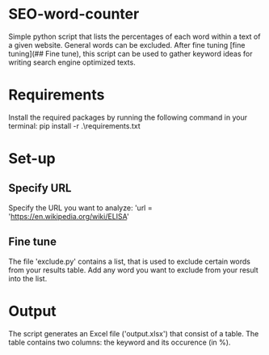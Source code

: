 # SEO-word-counter
Simple python script that lists the percentages of each word within a text of a given website. General words can be excluded.
After fine tuning [fine tuning](## Fine tune), this script can be used to gather keyword ideas for writing search engine optimized texts.

# Requirements
Install the required packages by running the following command in your terminal: pip install -r .\requirements.txt

# Set-up
## Specify URL
Specify the URL you want to analyze:
'url = 'https://en.wikipedia.org/wiki/ELISA'
## Fine tune
The file 'exclude.py' contains a list, that is used to exclude certain words from your results table.
Add any word you want to exclude from your result into the list.

# Output
The script generates an Excel file ('output.xlsx') that consist of a table. The table contains two columns: the keyword and its occurence (in %).
